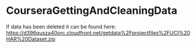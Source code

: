 # CourseraGettingAndCleaningData
If data has been deleted it can be found here:
https://d396qusza40orc.cloudfront.net/getdata%2Fprojectfiles%2FUCI%20HAR%20Dataset.zip
